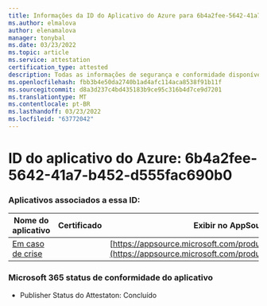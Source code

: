 ```yaml
---
title: Informações da ID do Aplicativo do Azure para 6b4a2fee-5642-41a7-b452-d555fac690b0
ms.author: elmalova
author: elenamalova
manager: tonybal
ms.date: 03/23/2022
ms.topic: article
ms.service: attestation
certification_type: attested
description: Todas as informações de segurança e conformidade disponíveis para o 6b4a2fee-5642-41a7-b452-d555fac690b0.
ms.openlocfilehash: fbb3b4e50da2740b1ad4afc114aca8538f91b11f
ms.sourcegitcommit: d8a3d237c4bd435183b9ce95c316b4d7ce9d7201
ms.translationtype: MT
ms.contentlocale: pt-BR
ms.lasthandoff: 03/23/2022
ms.locfileid: "63772042"
---
```

# <a name="azure-app-id-6b4a2fee-5642-41a7-b452-d555fac690b0"></a>ID do aplicativo do Azure: 6b4a2fee-5642-41a7-b452-d555fac690b0


### <a name="apps-associated-with-this-id"></a>Aplicativos associados a essa ID:
| **Nome do aplicativo** | **Certificado** | **Exibir no AppSource** |
|--------------|---------------|-----------------------|
| [Em caso de crise](../forward/WA200003194.md) |  | [https://appsource.microsoft.com/product/office/WA200003194](https://appsource.microsoft.com/product/office/WA200003194) |

### <a name="microsoft-365-app-compliance-status"></a>Microsoft 365 status de conformidade do aplicativo
- Publisher Status do Attestaton: Concluído
